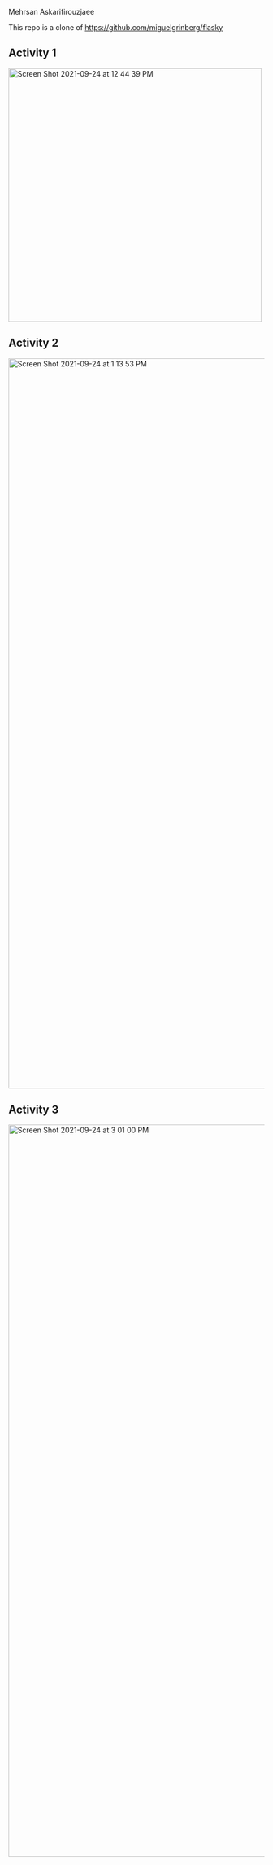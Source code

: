 Mehrsan Askarifirouzjaee

This repo is a clone of https://github.com/miguelgrinberg/flasky

## Activity 1  

<img width="498" alt="Screen Shot 2021-09-24 at 12 44 39 PM" src="https://user-images.githubusercontent.com/90486020/134716949-a5b9b2ff-89e9-41c6-934e-c7229798779c.png">

## Activity 2
<img width="1435" alt="Screen Shot 2021-09-24 at 1 13 53 PM" src="https://user-images.githubusercontent.com/90486020/134716879-e995b87f-7fbd-4657-adc8-2b1a8ae7b7fe.png">

## Activity 3

<img width="1439" alt="Screen Shot 2021-09-24 at 3 01 00 PM" src="https://user-images.githubusercontent.com/90486020/134727011-2ba4db74-6840-4f46-8601-4c5bc795dd2f.png">

